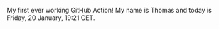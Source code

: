 My first ever working GitHub Action!
My name is Thomas and today is Friday, 20 January, 19:21 CET. 
